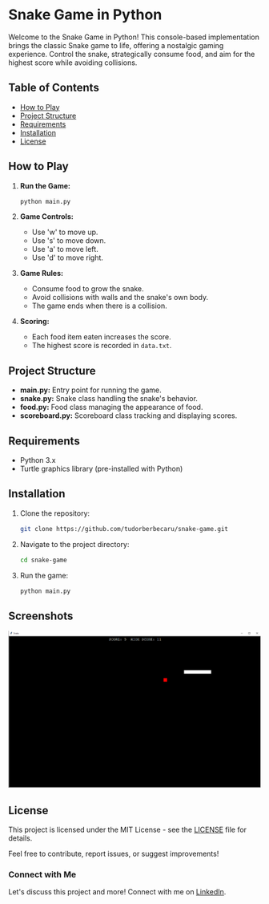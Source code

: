 # Snake Game in Python

Welcome to the Snake Game in Python! This console-based implementation brings the classic Snake game to life, offering a nostalgic gaming experience. Control the snake, strategically consume food, and aim for the highest score while avoiding collisions.
## Table of Contents

- [How to Play](#how-to-play)
- [Project Structure](#project-structure)
- [Requirements](#requirements)
- [Installation](#installation)
- [License](#license)

## How to Play

1. **Run the Game:**
    ```bash
    python main.py
    ```
   
2. **Game Controls:**
   - Use 'w' to move up.
   - Use 's' to move down.
   - Use 'a' to move left.
   - Use 'd' to move right.


3. **Game Rules:**
   - Consume food to grow the snake.
   - Avoid collisions with walls and the snake's own body.
   - The game ends when there is a collision.


4. **Scoring:**
   - Each food item eaten increases the score.
   - The highest score is recorded in `data.txt`.


## Project Structure

- **main.py:** Entry point for running the game.
- **snake.py:** Snake class handling the snake's behavior.
- **food.py:** Food class managing the appearance of food.
- **scoreboard.py:** Scoreboard class tracking and displaying scores.

## Requirements

- Python 3.x
- Turtle graphics library (pre-installed with Python)

## Installation

1. Clone the repository:

    ```bash
    git clone https://github.com/tudorberbecaru/snake-game.git
    ```

2. Navigate to the project directory:

    ```bash
    cd snake-game
    ```

3. Run the game:

    ```bash
    python main.py
    ```
   
## Screenshots

![Screenshot](https://github.com/tudorberbecaru/snake-game/blob/master/.github/Screenshot.png)

## License

This project is licensed under the MIT License - see the [LICENSE](LICENSE) file for details.

Feel free to contribute, report issues, or suggest improvements!

### Connect with Me

Let's discuss this project and more! Connect with me on [LinkedIn](https://www.linkedin.com/in/tudor-berbecaru/).
